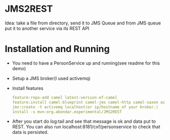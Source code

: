 # JMS2REST

Idea: take a file from directory, send it to JMS Queue and from JMS queue put it to another service via its REST API

# Installation and Running

- You need to have a PersonService up and running(see readme for this demo)
- Setup a JMS broker(I used activemq)
- Install features
   ```yaml
  feature:repo-add camel latest-version-of-camel 
  feature:install camel-blueprint camel-jms camel-http camel-saxon activemq-broker jms
  jms:create -t activemq localhost(or ip/hostname of your broker.)
  install -s mvn:org.abondar.experimental/JMS2REST
  ````

- After you start do log:tail and see that message is ok and data put to REST. 
  You can also run localhost:8181/cxf/personservice to check that data is persisted.
